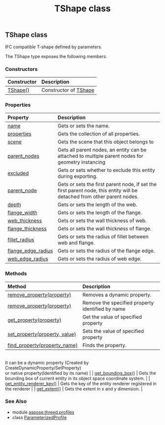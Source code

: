 ﻿---
title: TShape class
second_title: Aspose.3D for Python via .NET API References
description: 
type: docs
weight: 130
url: /python-net/aspose.threed.profiles/tshape/
is_root: false
---

## TShape class

IFC compatible T-shape defined by parameters.



The TShape type exposes the following members:

### Constructors
| Constructor | Description |
| :- | :- |
| [TShape()](/3d/python-net/aspose.threed.profiles/tshape/__init__/#) | Constructor of [TShape](/3d/python-net/aspose.threed.profiles/tshape) |


### Properties
| Property | Description |
| :- | :- |
| [name](/3d/python-net/aspose.threed.profiles/tshape/name) | Gets or sets the name. |
| [properties](/3d/python-net/aspose.threed.profiles/tshape/properties) | Gets the collection of all properties. |
| [scene](/3d/python-net/aspose.threed.profiles/tshape/scene) | Gets the scene that this object belongs to |
| [parent_nodes](/3d/python-net/aspose.threed.profiles/tshape/parent_nodes) | Gets all parent nodes, an entity can be attached to multiple parent nodes for geometry instancing |
| [excluded](/3d/python-net/aspose.threed.profiles/tshape/excluded) | Gets or sets whether to exclude this entity during exporting. |
| [parent_node](/3d/python-net/aspose.threed.profiles/tshape/parent_node) | Gets or sets the first parent node, if set the first parent node, this entity will be detached from other parent nodes. |
| [depth](/3d/python-net/aspose.threed.profiles/tshape/depth) | Gets or sets the length of the web. |
| [flange_width](/3d/python-net/aspose.threed.profiles/tshape/flange_width) | Gets or sets the length of the flange. |
| [web_thickness](/3d/python-net/aspose.threed.profiles/tshape/web_thickness) | Gets or sets the wall thickness of web. |
| [flange_thickness](/3d/python-net/aspose.threed.profiles/tshape/flange_thickness) | Gets or sets the wall thickness of flange. |
| [fillet_radius](/3d/python-net/aspose.threed.profiles/tshape/fillet_radius) | Gets or sets the radius of fillet between web and flange. |
| [flange_edge_radius](/3d/python-net/aspose.threed.profiles/tshape/flange_edge_radius) | Gets or sets the radius of the flange edge. |
| [web_edge_radius](/3d/python-net/aspose.threed.profiles/tshape/web_edge_radius) | Gets or sets the radius of web edge. |


### Methods
| Method | Description |
| :- | :- |
| [remove_property(property)](/3d/python-net/aspose.threed.profiles/tshape/remove_property/#Property) | Removes a dynamic property. |
| [remove_property(property)](/3d/python-net/aspose.threed.profiles/tshape/remove_property/#str) | Remove the specified property identified by name |
| [get_property(property)](/3d/python-net/aspose.threed.profiles/tshape/get_property/#str) | Get the value of specified property |
| [set_property(property, value)](/3d/python-net/aspose.threed.profiles/tshape/set_property/#str-any) | Sets the value of specified property |
| [find_property(property_name)](/3d/python-net/aspose.threed.profiles/tshape/find_property/#str) | Finds the property.<br/>            It can be a dynamic property (Created by CreateDynamicProperty/SetProperty) <br/>            or native property(Identified by its name) |
| [get_bounding_box()](/3d/python-net/aspose.threed.profiles/tshape/get_bounding_box/#) | Gets the bounding box of current entity in its object space coordinate system. |
| [get_entity_renderer_key()](/3d/python-net/aspose.threed.profiles/tshape/get_entity_renderer_key/#) | Gets the key of the entity renderer registered in the renderer |
| [get_extent()](/3d/python-net/aspose.threed.profiles/tshape/get_extent/#) | Gets the extent in x and y dimension. |


### See Also

* module [aspose.threed.profiles](../)
* class [ParameterizedProfile](/3d/python-net/aspose.threed.profiles/parameterizedprofile)
